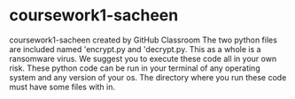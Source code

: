 # coursework1-sacheen
coursework1-sacheen created by GitHub Classroom
The two python files are included named 'encrypt.py and 'decrypt.py. 
This as a whole is a ransomware virus. 
We suggest you to execute these code all in your own risk.
These python code can be run in your terminal of any operating system and any version of your os. 
The directory where you run these code must have some files with in.
